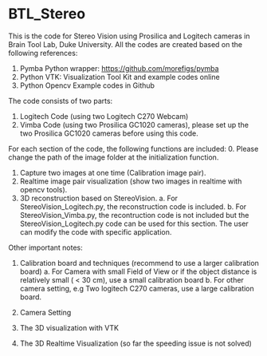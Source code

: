 # BTL_Stereo
This is the code for Stereo Vision using Prosilica and Logitech cameras in Brain Tool Lab, Duke University.
All the codes are created based on the following references: 
1. Pymba Python wrapper: https://github.com/morefigs/pymba
2. Python VTK: Visualization Tool Kit and example codes online
3. Python Opencv Example codes in Github

The code consists of two parts:
1. Logitech Code (using two Logitech C270 Webcam) 
2. Vimba Code (using two Prosilica GC1020 cameras), please set up the two Prosilica GC1020 cameras before using this code.

For each section of the code, the following functions are included:
0. Please change the path of the image folder at the initialization function.
1. Capture two images at one time (Calibration image pair).
2. Realtime image pair visualization (show two images in realtime with opencv tools).
3. 3D reconstruction based on StereoVision.
  a. For StereoVision_Logitech.py, the reconstruction code is included.
  b. For StereoVision_Vimba.py, the recontruction code is not included but the StereoVision_Logitech.py code can be used for this section. The user can modify the code with specific application.

Other important notes: 
1. Calibration board and techniques (recommend to use a larger calibration board) 
  a. For Camera with small Field of View or if the object distance is relatively small ( < 30 cm), use a small calibration board
  b. For other camera setting, e.g Two logitech C270 cameras, use a large calibration board. 
2. Camera Setting 

3. The 3D visualization with VTK

4. The 3D Realtime Visualization (so far the speeding issue is not solved)

